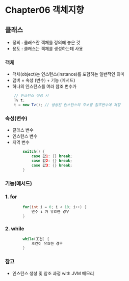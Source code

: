 # Chapter06 객체지향

## 클래스
- 정의 : 클래스란 객체를 정의해 놓은 것
- 용도 : 클래스는 객체를 생성하는데 사용

### 객체
- 객체(object)는 인스턴스(instance)를 포함하는 일반적인 의미
- 맴버 = 속성 (변수) +  기능 (메서드)
- 하나의 인스턴스를 여러 참조 변수가 
```java
    // 인스턴스 생성 시
    Tv t;
    t = new Tv(); // 생성된 인스턴스의 주소를 참조변수에 저장
```

### 속성(변수)
- 클래스 변수
- 인스턴스 변수
- 지역 변수
```java
        switch() {
            case 값1: {} break;
            case 값2: {} break;
            case 값3: {} break;
        }
```

### 기능(메서드)
### 1. for
```java
        for(int i = 0; i < 10; i++) {
            변수 i 가 유효한 경우
        }
```

### 2. while
```java
        while(조건) {
            조건이 유효한 경우
        }
```



### 참고
- 인스턴스 생성 및 참조 과정 with JVM 메모리